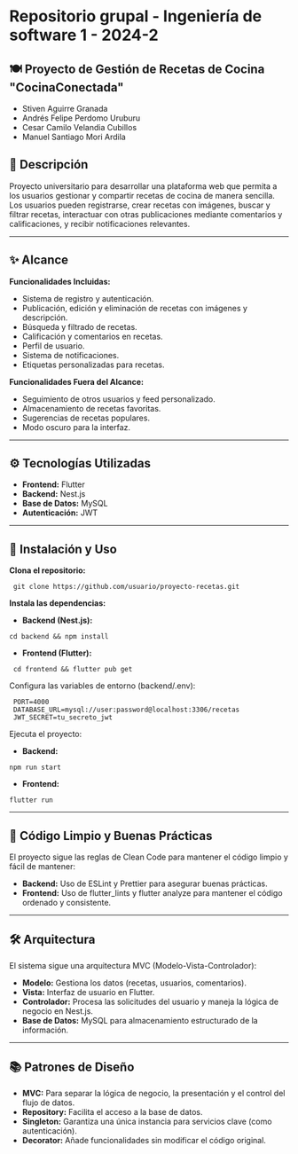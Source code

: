 #  **Repositorio grupal - Ingeniería de software 1 - 2024-2**

## 🍽️ Proyecto de Gestión de Recetas de Cocina "CocinaConectada"

- Stiven Aguirre Granada
- Andrés Felipe Perdomo Uruburu
- Cesar Camilo Velandia Cubillos
- Manuel Santiago Mori Ardila


## 📌 Descripción
Proyecto universitario para desarrollar una plataforma web que permita a los usuarios gestionar y compartir recetas de cocina de manera sencilla. Los usuarios pueden registrarse, crear recetas con imágenes, buscar y filtrar recetas, interactuar con otras publicaciones mediante comentarios y calificaciones, y recibir notificaciones relevantes.

---

## ✨ Alcance
**Funcionalidades Incluidas:**
- Sistema de registro y autenticación.
- Publicación, edición y eliminación de recetas con imágenes y descripción.
- Búsqueda y filtrado de recetas.
- Calificación y comentarios en recetas.
- Perfil de usuario.
- Sistema de notificaciones.
- Etiquetas personalizadas para recetas.


**Funcionalidades Fuera del Alcance:**
- Seguimiento de otros usuarios y feed personalizado.
- Almacenamiento de recetas favoritas.
- Sugerencias de recetas populares.
- Modo oscuro para la interfaz.

---

## ⚙️ Tecnologías Utilizadas
- **Frontend:** Flutter
- **Backend:** Nest.js
- **Base de Datos:** MySQL
- **Autenticación:** JWT

---

## 🚀 Instalación y Uso
**Clona el repositorio:**
```
 git clone https://github.com/usuario/proyecto-recetas.git
```

**Instala las dependencias:**

- **Backend (Nest.js):**
``` 
cd backend && npm install  
```
- **Frontend (Flutter):**
```
 cd frontend && flutter pub get  
```

Configura las variables de entorno (backend/.env):
```
 PORT=4000  
 DATABASE_URL=mysql://user:password@localhost:3306/recetas  
 JWT_SECRET=tu_secreto_jwt  
```

Ejecuta el proyecto:

- **Backend:**
```
npm run start  
`````
- **Frontend:**
```
flutter run  
```
---

## 📄 Código Limpio y Buenas Prácticas
El proyecto sigue las reglas de Clean Code para mantener el código limpio y fácil de mantener:

- **Backend:** Uso de ESLint y Prettier para asegurar buenas prácticas.
- **Frontend:** Uso de flutter_lints y flutter analyze para mantener el código ordenado y consistente.

---

## 🛠️ Arquitectura
El sistema sigue una arquitectura MVC (Modelo-Vista-Controlador):

- **Modelo:** Gestiona los datos (recetas, usuarios, comentarios).
- **Vista:** Interfaz de usuario en Flutter.
- **Controlador:** Procesa las solicitudes del usuario y maneja la lógica de negocio en Nest.js.
- **Base de Datos:** MySQL para almacenamiento estructurado de la información.

---

## 📚 Patrones de Diseño
- **MVC:** Para separar la lógica de negocio, la presentación y el control del flujo de datos.
- **Repository:** Facilita el acceso a la base de datos.
- **Singleton:** Garantiza una única instancia para servicios clave (como autenticación).
- **Decorator:** Añade funcionalidades sin modificar el código original.

